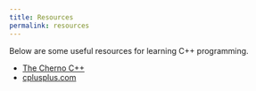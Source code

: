 ```yaml
---
title: Resources
permalink: resources
---
```


Below are some useful resources for learning C++ programming.

- [The Cherno C++](https://youtube.com/playlist?list=PLlrATfBNZ98dudnM48yfGUldqGD0S4FFb)
- [cplusplus.com](https://www.cplusplus.com)
